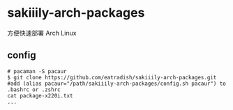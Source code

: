 # sakiiily-arch-packages
方便快速部署 Arch Linux

## config

```
# pacaman -S pacaur
$ git clone https://github.com/eatradish/sakiiily-arch-packages.git
#add (alias pacaur="/path/sakiiily-arch-packages/config.sh pacaur") to .bashrc or .zshrc
cat package-x220i.txt
...



